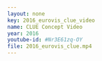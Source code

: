 ```yaml
---
layout: none
key: 2016_eurovis_clue_video
name: CLUE Concept Video
year: 2016
youtube-id: #Nr3E61zq-OY
file: 2016_eurovis_clue.mp4
---
```


